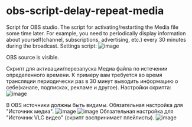 # obs-script-delay-repeat-media
Script for OBS studio.  The script for activating/restarting the Media file some time later.
For example, you need to periodically display information about yourself(channel, subscriptions, advertising, etc.) every 30 minutes during the broadcast.
Settings script:
![image](https://user-images.githubusercontent.com/20969762/110165033-4d312480-7e03-11eb-8181-9f60204cb6e6.png)

OBS source is visible.




Скрипт для активации/перезапуска Медиа файла по истечении определенного времени.
К примеру вам требуется во время трансляции периодически раз в 30 минут выводить информацию о себе(канале, подписках, рекламе и другое).
Настройки скрипта:
![image](https://user-images.githubusercontent.com/20969762/110165098-70f46a80-7e03-11eb-85fd-7f34bab2aa30.png)

В OBS источники должны быть видимы.
Обязательная настройка для "Источник медиа". 
![image](https://user-images.githubusercontent.com/20969762/110164575-9765d600-7e02-11eb-8838-d234c9e49f56.png)
![image](https://user-images.githubusercontent.com/20969762/110164653-b6646800-7e02-11eb-8bb2-7d085d81bd3e.png)
Обязательная настройка для "Источник VLC видео" (скрипт воспринимает плейлисты).
![image](https://user-images.githubusercontent.com/20969762/110164778-e7dd3380-7e02-11eb-8019-8a7b82b4f58f.png)

